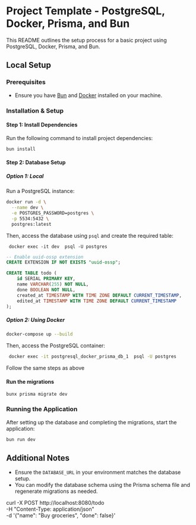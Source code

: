 # Project Template - PostgreSQL, Docker, Prisma, and Bun

This README outlines the setup process for a basic project using PostgreSQL, Docker, Prisma, and Bun.

## Local Setup

### Prerequisites

- Ensure you have [Bun](https://bun.sh/) and [Docker](https://www.docker.com/) installed on your machine.

### Installation & Setup

#### Step 1: Install Dependencies

Run the following command to install project dependencies:

```bash
bun install
```

#### Step 2: Database Setup

##### Option 1: Local

Run a PostgreSQL instance:

```bash
docker run -d \
  --name dev \
  -e POSTGRES_PASSWORD=postgres \
  -p 5534:5432 \
  postgres:latest

```

Then, access the database using `psql` and create the required table:

```
 docker exec -it dev  psql -U postgres
```

```sql
-- Enable uuid-ossp extension
CREATE EXTENSION IF NOT EXISTS "uuid-ossp";

CREATE TABLE todo (
    id SERIAL PRIMARY KEY,
    name VARCHAR(255) NOT NULL,
    done BOOLEAN NOT NULL,
    created_at TIMESTAMP WITH TIME ZONE DEFAULT CURRENT_TIMESTAMP,
    edited_at TIMESTAMP WITH TIME ZONE DEFAULT CURRENT_TIMESTAMP
);
```

##### Option 2: Using Docker

```bash
docker-compose up --build
```

Then, access the PostgreSQL container:

```bash
 docker exec -it postgresql_docker_prisma_db_1  psql -U postgres

```

Follow the same steps as above

#### Run the migrations

```
bunx prisma migrate dev
```

### Running the Application

After setting up the database and completing the migrations, start the application:

```bash
bun run dev
```

## Additional Notes

- Ensure the `DATABASE_URL` in your environment matches the database setup.
- You can modify the database schema using the Prisma schema file and regenerate migrations as needed.

curl -X POST http://localhost:8080/todo \
-H "Content-Type: application/json" \
-d '{"name": "Buy groceries", "done": false}'
